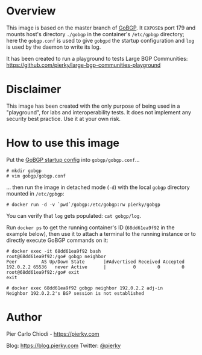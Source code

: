 # Overview

This image is based on the master branch of [GoBGP](https://github.com/osrg/gobgp). It `EXPOSE`s port 179 and mounts host's directory `./gobgp` in the container's `/etc/gpbgp` directory; here the `gobgp.conf` is used to give `gobgpd` the startup configuration and `log` is used by the daemon to write its log.

It has been created to run a playground to tests Large BGP Communities: https://github.com/pierky/large-bgp-communities-playground

# Disclaimer

This image has been created with the only purpose of being used in a "playground", for labs and interoperability tests. It does not implement any security best practice. Use it at your own risk.

# How to use this image

Put the [GoBGP startup config](https://github.com/osrg/gobgp/blob/master/docs/sources/getting-started.md#configuration) into `gobgp/gobgp.conf`...

```
# mkdir gobgp
# vim gobgp/gobgp.conf
```

... then run the image in detached mode (`-d`) with the local `gobgp` directory mounted in `/etc/gpbgp`:

```
# docker run -d -v `pwd`/gobgp:/etc/gobgp:rw pierky/gobgp
```

You can verify that `log` gets populated: `cat gobgp/log`.

Run `docker ps` to get the running container's ID (`68dd61ea9f92` in the example below), then use it to attach a terminal to the running instance or to directly execute GoBGP commands on it:

```
# docker exec -it 68dd61ea9f92 bash
root@68dd61ea9f92:/go# gobgp neighbor
Peer         AS Up/Down State       |#Advertised Received Accepted
192.0.2.2 65536   never Active      |          0        0        0
root@68dd61ea9f92:/go# exit
exit
```

```
# docker exec 68dd61ea9f92 gobgp neighbor 192.0.2.2 adj-in
Neighbor 192.0.2.2's BGP session is not established
```

# Author

Pier Carlo Chiodi - https://pierky.com

Blog: https://blog.pierky.com Twitter: [@pierky](https://twitter.com/pierky)


